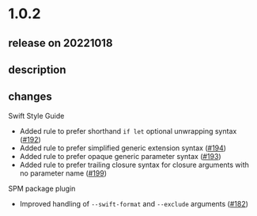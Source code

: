 # 1.0.2

## release on 20221018
## description
## changes
Swift Style Guide

* Added rule to prefer shorthand <code>if let</code> optional unwrapping syntax (<a class="issue-link js-issue-link" data-error-text="Failed to load title" data-id="1370229726" data-permission-text="Title is private" data-url="https://github.com/airbnb/swift/issues/192" data-hovercard-type="pull_request" data-hovercard-url="/airbnb/swift/pull/192/hovercard" href="https://github.com/airbnb/swift/pull/192">#192</a>)
* Added rule to prefer simplified generic extension syntax (<a class="issue-link js-issue-link" data-error-text="Failed to load title" data-id="1370300090" data-permission-text="Title is private" data-url="https://github.com/airbnb/swift/issues/194" data-hovercard-type="pull_request" data-hovercard-url="/airbnb/swift/pull/194/hovercard" href="https://github.com/airbnb/swift/pull/194">#194</a>)
* Added rule to prefer opaque generic parameter syntax (<a class="issue-link js-issue-link" data-error-text="Failed to load title" data-id="1370284673" data-permission-text="Title is private" data-url="https://github.com/airbnb/swift/issues/193" data-hovercard-type="pull_request" data-hovercard-url="/airbnb/swift/pull/193/hovercard" href="https://github.com/airbnb/swift/pull/193">#193</a>)
* Added rule to prefer trailing closure syntax for closure arguments with no parameter name (<a class="issue-link js-issue-link" data-error-text="Failed to load title" data-id="1393069119" data-permission-text="Title is private" data-url="https://github.com/airbnb/swift/issues/199" data-hovercard-type="pull_request" data-hovercard-url="/airbnb/swift/pull/199/hovercard" href="https://github.com/airbnb/swift/pull/199">#199</a>)

SPM package plugin

* Improved handling of <code>--swift-format</code> and <code>--exclude</code> arguments (<a class="issue-link js-issue-link" data-error-text="Failed to load title" data-id="1321683912" data-permission-text="Title is private" data-url="https://github.com/airbnb/swift/issues/182" data-hovercard-type="pull_request" data-hovercard-url="/airbnb/swift/pull/182/hovercard" href="https://github.com/airbnb/swift/pull/182">#182</a>)

